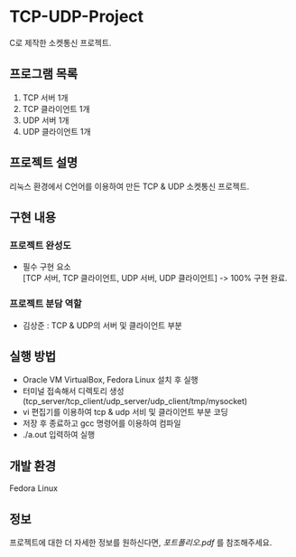 # TCP-UDP-Project
C로 제작한 소켓통신 프로젝트.


## 프로그램 목록

1) TCP 서버 1개
2) TCP 클라이언트 1개
3) UDP 서버 1개
4) UDP 클라이언트 1개

## 프로젝트 설명

리눅스 환경에서 C언어를 이용하여 만든 TCP & UDP 소켓통신 프로젝트.

## 구현 내용

### 프로젝트 완성도

- 필수 구현 요소 <br>
[TCP 서버, TCP 클라이언트, UDP 서버, UDP 클라이언트] -> 100% 구현 완료.


### 프로젝트 분담 역할

- 김상준 : TCP & UDP의 서버 및 클라이언트 부분

## 실행 방법

- Oracle VM VirtualBox, Fedora Linux 설치 후 실행
- 터미널 접속해서 디렉토리 생성(tcp_server/tcp_client/udp_server/udp_client/tmp/mysocket)
- vi 편집기를 이용하여 tcp & udp 서비 및 클라이언트 부분 코딩
- 저장 후 종료하고 gcc 명령어를 이용하여 컴파일
- ./a.out 입력하여 실행
  
## 개발 환경

Fedora Linux

## 정보

프로젝트에 대한 더 자세한 정보를 원하신다면,  _포트폴리오.pdf_ 를 참조해주세요.
